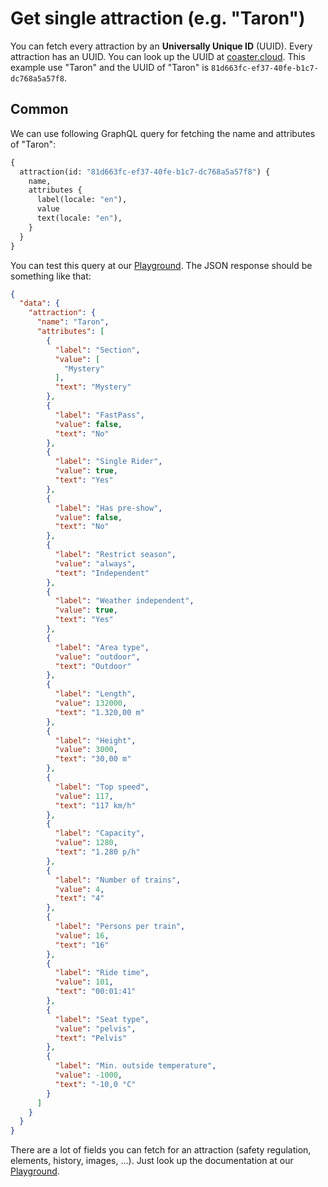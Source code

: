 # Get single attraction (e.g. "Taron")
You can fetch every attraction by an **Universally Unique ID** (UUID). Every attraction has an UUID. You can look up the UUID at
[coaster.cloud](https://coaster.cloud). This example use "Taron" and the UUID of "Taron" is `81d663fc-ef37-40fe-b1c7-dc768a5a57f8`.

## Common
We can use following GraphQL query for fetching the name and attributes of "Taron":
```graphql
{
  attraction(id: "81d663fc-ef37-40fe-b1c7-dc768a5a57f8") {
    name,
    attributes {
      label(locale: "en"),
      value
      text(locale: "en"),
    }
  }
}
```

You can test this query at our [Playground](../playground.html). The JSON response should be something like that:

```json
{
  "data": {
    "attraction": {
      "name": "Taron",
      "attributes": [
        {
          "label": "Section",
          "value": [
            "Mystery"
          ],
          "text": "Mystery"
        },
        {
          "label": "FastPass",
          "value": false,
          "text": "No"
        },
        {
          "label": "Single Rider",
          "value": true,
          "text": "Yes"
        },
        {
          "label": "Has pre-show",
          "value": false,
          "text": "No"
        },
        {
          "label": "Restrict season",
          "value": "always",
          "text": "Independent"
        },
        {
          "label": "Weather independent",
          "value": true,
          "text": "Yes"
        },
        {
          "label": "Area type",
          "value": "outdoor",
          "text": "Outdoor"
        },
        {
          "label": "Length",
          "value": 132000,
          "text": "1.320,00 m"
        },
        {
          "label": "Height",
          "value": 3000,
          "text": "30,00 m"
        },
        {
          "label": "Top speed",
          "value": 117,
          "text": "117 km/h"
        },
        {
          "label": "Capacity",
          "value": 1280,
          "text": "1.280 p/h"
        },
        {
          "label": "Number of trains",
          "value": 4,
          "text": "4"
        },
        {
          "label": "Persons per train",
          "value": 16,
          "text": "16"
        },
        {
          "label": "Ride time",
          "value": 101,
          "text": "00:01:41"
        },
        {
          "label": "Seat type",
          "value": "pelvis",
          "text": "Pelvis"
        },
        {
          "label": "Min. outside temperature",
          "value": -1000,
          "text": "-10,0 °C"
        }
      ]
    }
  }
}
```

There are a lot of fields you can fetch for an attraction (safety regulation, elements, history, images, ...). Just look up the documentation
at our [Playground](../playground.html).
